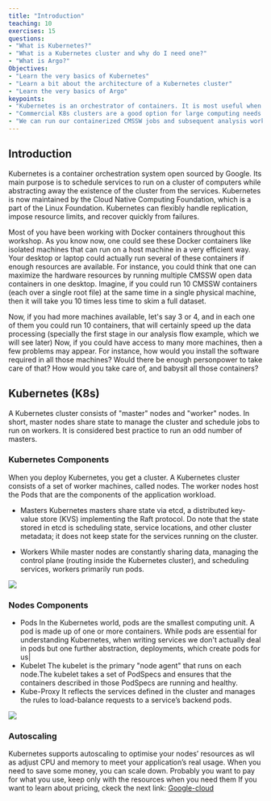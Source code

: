 ```yaml
---
title: "Introduction"
teaching: 10
exercises: 15
questions:
- "What is Kubernetes?"
- "What is a Kubernetes cluster and why do I need one?"
- "What is Argo?"
Objectives:
- "Learn the very basics of Kubernetes"
- "Learn a bit about the architecture of a Kubernetes cluster"
- "Learn the very basics of Argo"
keypoints:
- "Kubernetes is an orchestrator of containers. It is most useful when it is run in a cluster of computers."
- "Commercial K8s clusters are a good option for large computing needs."
- "We can run our containerized CMSSW jobs and subsequent analysis workflows in a K8s cluster."
---
```


## Introduction

Kubernetes is a container orchestration system open sourced by Google. Its main purpose is to schedule services to run on a cluster of computers while abstracting away the existence of the cluster from the services. Kubernetes is now maintained by the Cloud Native Computing Foundation, which is a part of the Linux Foundation. Kubernetes can flexibly handle replication, impose resource limits, and recover quickly from failures.

Most of you have been working with Docker containers throughout this workshop.  As you know now, one could see these Docker containers like isolated machines that can run on a host machine in a very efficient way.  Your desktop or laptop could actually run several of these containers if enough resources are available.  For instance, you could think that one can maximize the hardware resources by running multiple CMSSW open data containers in one desktop.  Imagine, if you could run 10 CMSSW containers (each over a single root file) at the same time in a single physical machine, then it will take you 10 times less time to skim a full dataset.  

Now, if you had more machines available, let's say 3 or 4, and in each one of them you could run 10 containers, that will certainly speed up the data processing (specially the first stage in our analysis flow example, which we will see later)  Now, if you could have access to many more machines, then a few problems may appear.  For instance, how would you install the software required in all those machines? Would there be enough personpower to take care of that?  How would you take care of, and babysit all those containers?

## Kubernetes (K8s)
A Kubernetes cluster consists of "master" nodes and "worker" nodes. In short, master nodes share state to manage the cluster and schedule jobs to run on workers. It is considered best practice to run an odd number of masters.

### Kubernetes Components
When you deploy Kubernetes, you get a cluster. A Kubernetes cluster consists of a set of worker machines, called nodes. The worker nodes host the Pods that are the components of the application workload.

* Masters
Kubernetes masters share state via etcd, a distributed key-value store (KVS) implementing the Raft protocol. Do note that the state stored in etcd is scheduling state, service locations, and other cluster metadata; it does not keep state for the services running on the cluster.

* Workers
While master nodes are constantly sharing data, managing the control plane (routing inside the Kubernetes cluster), and scheduling services, workers primarily run pods.

![](https://1.bp.blogspot.com/-kCijQkEkmA8/X9ctU83lcJI/AAAAAAAAF5U/GayBI9yQ-PsUuGI9L4Mf8dJwsByp6g8WQCLcBGAsYHQ/s1192/k8%2Barchitecture.PNG)

### Nodes Components
* Pods 
In the Kubernetes world, pods are the smallest computing unit. A pod is made up of one or more containers. While pods are essential for understanding Kubernetes, when writing services we don't actually deal in pods but one further abstraction, deployments, which create pods for us|
* Kubelet 
The kubelet is the primary "node agent" that runs on each node.The kubelet takes a set of PodSpecs and ensures that the containers described in those PodSpecs are running and healthy. 
* Kube-Proxy 
It reflects the services defined in the cluster and manages the rules to load-balance requests to a service’s backend pods.

![](https://res.cloudinary.com/escalante-rep/image/upload/v1589159144/i14yfj2jn5nm70bzekxu.jpg)

### Autoscaling
Kubernetes supports autoscaling to optimise your nodes’ resources as wll as adjust CPU and memory to meet your application’s real usage. When you need to save some money, you can scale down. Probably you want to pay for what you use, keep only with the resources when you need them
If you want to learn about pricing, ckeck the next link: [Google-cloud](https://cloud.google.com/compute/all-pricing)
